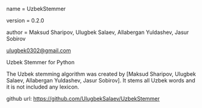 name = UzbekStemmer

version = 0.2.0

author = Maksud Sharipov, Ulugbek Salaev, Allabergan Yuldashev, Jasur Sobirov

ulugbek0302@gmail.com

Uzbek Stemmer for Python

The Uzbek stemming algorithm was created by [Maksud Sharipov, Ulugbek Salaev, Allabergan Yuldashev, Jasur Sobirov]. It stems all Uzbek words and it is not included any lexicon.

github url: https://github.com/UlugbekSalaev/UzbekStemmer

